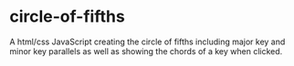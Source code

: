 # circle-of-fifths
A html/css JavaScript creating the circle of fifths including major key and minor key parallels as well as showing the chords of a key when clicked.
